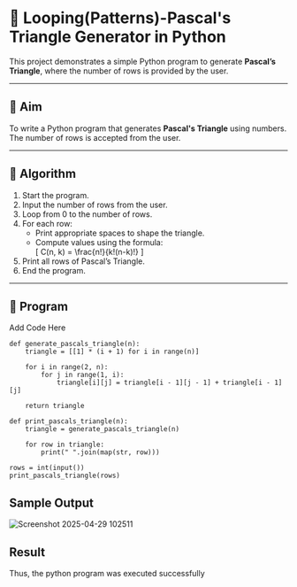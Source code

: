# 🔺 Looping(Patterns)-Pascal's Triangle Generator in Python

This project demonstrates a simple Python program to generate **Pascal’s Triangle**, where the number of rows is provided by the user.

---

## 🎯 Aim

To write a Python program that generates **Pascal's Triangle** using numbers. The number of rows is accepted from the user.

---

## 🧠 Algorithm

1. Start the program.
2. Input the number of rows from the user.
3. Loop from 0 to the number of rows.
4. For each row:
   - Print appropriate spaces to shape the triangle.
   - Compute values using the formula:  
     \[
     C(n, k) = \frac{n!}{k!(n-k)!}
     \]
5. Print all rows of Pascal’s Triangle.
6. End the program.

---

## 🧪 Program
Add Code Here
```
def generate_pascals_triangle(n):
    triangle = [[1] * (i + 1) for i in range(n)]
    
    for i in range(2, n):
        for j in range(1, i):
            triangle[i][j] = triangle[i - 1][j - 1] + triangle[i - 1][j]
    
    return triangle

def print_pascals_triangle(n):
    triangle = generate_pascals_triangle(n)
    
    for row in triangle:
        print(" ".join(map(str, row)))

rows = int(input())
print_pascals_triangle(rows)
```
## Sample Output
![Screenshot 2025-04-29 102511](https://github.com/user-attachments/assets/e4ec07e9-7394-4aa4-b17d-ce69d2949fc9)

## Result
Thus, the python program was executed successfully
